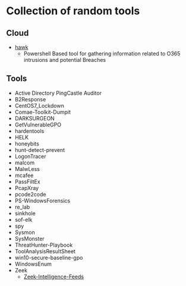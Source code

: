 # Collection of random tools

## Cloud

* [hawk](https://github.com/T0pCyber/hawk)
  * Powershell Based tool for gathering information related to O365 intrusions and potential Breaches

## Tools

* Active Directory PingCastle Auditor
* B2Response
* CentOS7_Lockdown
* Comae-Toolkit-Dumpit
* DARKSURGEON
* GetVulnerableGPO
* hardentools
* HELK
* honeybits
* hunt-detect-prevent
* LogonTracer
* malcom
* MalwLess
* mcafee
* PassFiltEx
* PcapXray
* pcode2code
* PS-WindowsForensics
* re_lab
* sinkhole
* sof-elk
* spy
* Sysmon
* SysMonster
* ThreatHunter-Playbook
* ToolAnalysisResultSheet
* win10-secure-baseline-gpo
* WindowsEnum
* Zeek
  * [Zeek-Intelligence-Feeds](https://github.com/CriticalPathSecurity/Zeek-Intelligence-Feeds)
